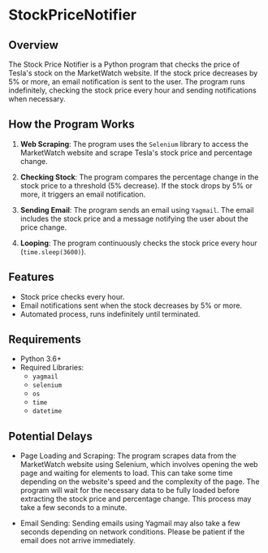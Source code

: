# StockPriceNotifier

## Overview
The Stock Price Notifier is a Python program that checks the price of Tesla's stock on the MarketWatch website. If the stock price decreases by 5% or more, an email notification is sent to the user. The program runs indefinitely, checking the stock price every hour and sending notifications when necessary.

## How the Program Works

1. **Web Scraping**: The program uses the `Selenium` library to access the MarketWatch website and scrape Tesla's stock price and percentage change.
   
2. **Checking Stock**: The program compares the percentage change in the stock price to a threshold (5% decrease). If the stock drops by 5% or more, it triggers an email notification.
   
3. **Sending Email**: The program sends an email using `Yagmail`. The email includes the stock price and a message notifying the user about the price change.

4. **Looping**: The program continuously checks the stock price every hour (`time.sleep(3600)`).

## Features

- Stock price checks every hour.
- Email notifications sent when the stock decreases by 5% or more.
- Automated process, runs indefinitely until terminated.

## Requirements

- Python 3.6+
- Required Libraries: 
  - `yagmail`
  - `selenium`
  - `os`
  - `time`
  - `datetime`
 
## Potential Delays
- Page Loading and Scraping: The program scrapes data from the MarketWatch website using Selenium, which involves opening the web page and waiting for elements to load. This can take some time depending on the website's speed and the complexity of the page. The program will wait for the necessary data to be fully loaded before extracting the stock price and percentage change. This process may take a few seconds to a minute.

- Email Sending: Sending emails using Yagmail may also take a few seconds depending on network conditions. Please be patient if the email does not arrive immediately.
